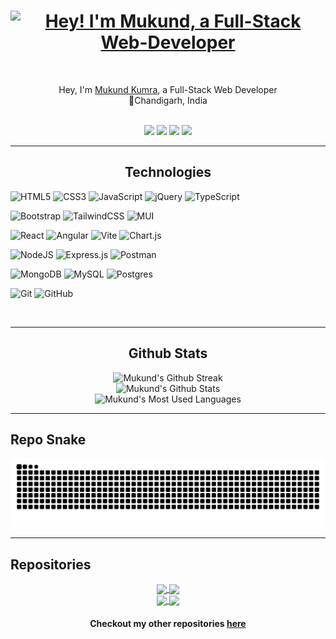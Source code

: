 <h1 align="center"><a href="https://git.io/typing-svg"><img src="https://readme-typing-svg.demolab.com?font=Press+Start+2P&duration=4000&pause=500&color=7130D9&center=true&vCenter=true&random=false&width=500&lines=Hey+there%F0%9F%91%8B%F0%9F%8F%BC;I'm+Mukund!;I'm+a+Web+Developer" alt="Hey! I'm Mukund, a Full-Stack Web-Developer"/></a></h1>

<br />

<p align="center">
  Hey, I'm <a href="https://bento.me/mukundkumra" target="_blank">Mukund Kumra</a>, a Full-Stack Web Developer
  <br />
  📍Chandigarh, India
</p>

<br />

<div align="center">
  <a href="https://bento.me/mukundkumra" target="_blank"><img src="https://img.shields.io/badge/bento-%23738df9?style=for-the-badge&logo=bento&logoColor=white" target="_blank"></a>
  <a href="https://twitter.com/mukundKumraIO" target="_blank"><img src="https://img.shields.io/badge/X-000000?style=for-the-badge&logo=x&logoColor=white" target="_blank"></a>
  <a href="mailto:mukundkumra.io@gmail.com"><img src="https://img.shields.io/badge/-Gmail-D14836?style=for-the-badge&logo=gmail&logoColor=white" target="_blank"></a>
  <a href="https://www.linkedin.com/in/mukund-kumra" target="_blank"><img src="https://img.shields.io/badge/-LinkedIn-%230077B5?style=for-the-badge&logo=linkedin&logoColor=white" target="_blank"></a>
</div>

---

<h2 align="center">Technologies</h2>

![HTML5](https://img.shields.io/badge/html5-%23E34F26.svg?style=for-the-badge&logo=html5&logoColor=white)
![CSS3](https://img.shields.io/badge/css3-%231572B6.svg?style=for-the-badge&logo=css3&logoColor=white)
![JavaScript](https://img.shields.io/badge/javascript-%23323330.svg?style=for-the-badge&logo=javascript&logoColor=%23F7DF1E)
![jQuery](https://img.shields.io/badge/jquery-%230769AD.svg?style=for-the-badge&logo=jquery&logoColor=white)
![TypeScript](https://img.shields.io/badge/typescript-%23007ACC.svg?style=for-the-badge&logo=typescript&logoColor=white)


![Bootstrap](https://img.shields.io/badge/bootstrap-%238511FA.svg?style=for-the-badge&logo=bootstrap&logoColor=white)
![TailwindCSS](https://img.shields.io/badge/tailwindcss-%2338B2AC.svg?style=for-the-badge&logo=tailwind-css&logoColor=white)
![MUI](https://img.shields.io/badge/MUI-%230081CB.svg?style=for-the-badge&logo=mui&logoColor=white)

<!-- ### Libraries and Frameworks -->
![React](https://img.shields.io/badge/react-%2320232a.svg?style=for-the-badge&logo=react&logoColor=%2361DAFB)
![Angular](https://img.shields.io/badge/angular-%23DD0031.svg?style=for-the-badge&logo=angular&logoColor=white)
![Vite](https://img.shields.io/badge/vite-%23646CFF.svg?style=for-the-badge&logo=vite&logoColor=white)
![Chart.js](https://img.shields.io/badge/chart.js-F5788D.svg?style=for-the-badge&logo=chart.js&logoColor=white)

<!-- ## Backend/API -->
![NodeJS](https://img.shields.io/badge/node.js-6DA55F?style=for-the-badge&logo=node.js&logoColor=white)
![Express.js](https://img.shields.io/badge/express.js-%23404d59.svg?style=for-the-badge&logo=express&logoColor=%2361DAFB)
![Postman](https://img.shields.io/badge/Postman-FF6C37?style=for-the-badge&logo=Postman&logoColor=white)

<!-- ### Database -->
![MongoDB](https://img.shields.io/badge/MongoDB-white?style=for-the-badge&logo=mongodb&logoColor=4EA94B)
![MySQL](https://img.shields.io/badge/mysql-4479A1.svg?style=for-the-badge&logo=mysql&logoColor=white)
![Postgres](https://img.shields.io/badge/postgres-%23316192.svg?style=for-the-badge&logo=postgresql&logoColor=white)

<!-- ### Version Control -->
![Git](https://img.shields.io/badge/git-%23F05033.svg?style=for-the-badge&logo=git&logoColor=white)
![GitHub](https://img.shields.io/badge/github-%23121011.svg?style=for-the-badge&logo=github&logoColor=white)

<br />

---

<h2 align="center">Github Stats</h1>

<div align="center">
<div>
<img src="https://github-readme-streak-stats.herokuapp.com?user=mukundkumra&theme=midnight-purple&hide_border=true" alt="Mukund's Github Streak" />
</div>

<!-- <br /> -->

<div>
<img src="https://github-readme-stats.vercel.app/api?username=mukundkumra&show_icons=true&theme=midnight-purple&hide_border=true" alt="Mukund's Github Stats" />
</div>

<!-- <br /> -->

<div>
<img src="https://github-readme-stats.vercel.app/api/top-langs/?username=mukundkumra&layout=compact&theme=midnight-purple&hide_border=true&hide=mathematica,hlsl,shaderlab,c%23" alt="Mukund's Most Used Languages" />
</div>
</div>

---

<h2>Repo Snake</h2>

<img src="https://raw.githubusercontent.com/mukundkumra/mukundkumra/output/snake.svg" alt="Snake animation" />

---

## Repositories

<div align="center">
<div>
<a href="https://github.com/mukundkumra/pro-football-academy">
  <img align="center" src="https://github-readme-stats.vercel.app/api/pin/?username=mukundkumra&repo=pro-football-academy&theme=midnight-purple&hide_border=true" />
</a>
<a href="https://github.com/mukundkumra/drum-kit">
  <img align="center" src="https://github-readme-stats.vercel.app/api/pin/?username=mukundkumra&repo=drum-kit&theme=midnight-purple&hide_border=true" />
</a>
</div>
<div>
<a href="https://github.com/mukundkumra/simon-game">
  <img align="center" src="https://github-readme-stats.vercel.app/api/pin/?username=mukundkumra&repo=simon-game&theme=midnight-purple&hide_border=true" />
</a>
<a href="https://github.com/mukundkumra/todo-app">
  <img align="center" src="https://github-readme-stats.vercel.app/api/pin/?username=mukundkumra&repo=todo-app&theme=midnight-purple&hide_border=true" />
</a>
</div>
</div>

<h4 align="center">
  Checkout my other repositories 
  <a href="https://github.com/mukundkumra?tab=repositories" title="Show Repositories">
  here</a>
</h4>